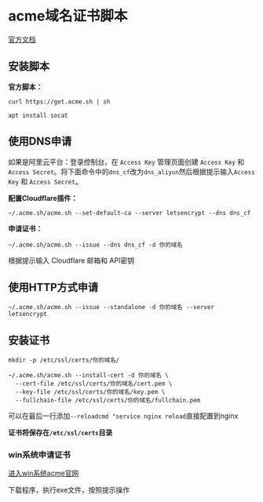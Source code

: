 # acme域名证书脚本

[官方文档](https://github.com/acmesh-official/acme.sh/wiki/%E8%AF%B4%E6%98%8E)

## 安装脚本
 **官方脚本：** 
```
curl https://get.acme.sh | sh
```
```
apt install socat
```


## 使用DNS申请

如果是阿里云平台：登录控制台，在 `Access Key` 管理页面创建 `Access Key` 和 `Access Secret`。将下面命令中的`dns_cf`改为`dns_aliyun`然后根据提示输入`Access Key` 和 `Access Secret`。

 **配置Cloudflare插件：** 
```
~/.acme.sh/acme.sh --set-default-ca --server letsencrypt --dns dns_cf
```

 **申请证书：**
```
~/.acme.sh/acme.sh --issue --dns dns_cf -d 你的域名
```
根据提示输入 Cloudflare 邮箱和 API密钥



## 使用HTTP方式申请
```
~/.acme.sh/acme.sh --issue --standalone -d 你的域名 --server letsencrypt
```

## 安装证书
```
mkdir -p /etc/ssl/certs/你的域名/
```
```
~/.acme.sh/acme.sh --install-cert -d 你的域名 \
  --cert-file /etc/ssl/certs/你的域名/cert.pem \
  --key-file /etc/ssl/certs/你的域名/key.pem \
  --fullchain-file /etc/ssl/certs/你的域名/fullchain.pem
```
可以在最后一行添加`--reloadcmd "service nginx reload`直接配置到nginx

 **证书将保存在`/etc/ssl/certs`目录** 

### win系统申请证书

[进入win系统acme官网](https://www.win-acme.com/)

下载程序，执行exe文件，按照提示操作

